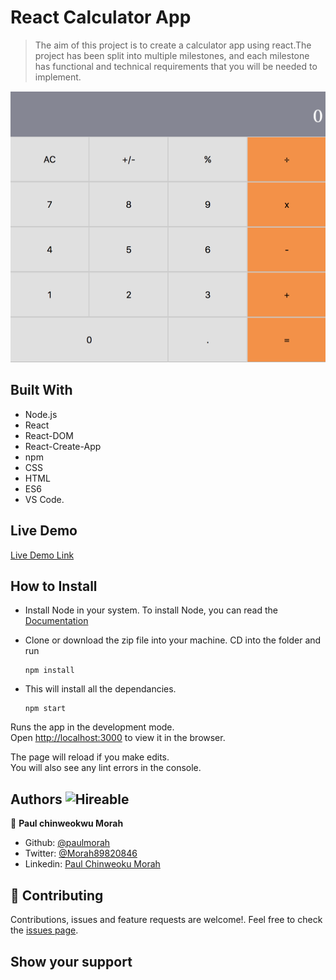 # React Calculator App

> The aim of this project is to create a calculator app using react.The project has been split into multiple milestones, and each milestone has functional and technical requirements that you will be needed to implement.


![screenshot](calculator.png)


## Built With

- Node.js
- React
- React-DOM
- React-Create-App
- npm
- CSS
- HTML
- ES6
- VS Code.

## Live Demo

[Live Demo Link](https://epic-noyce-63beeb.netlify.app)

## How to Install

- Install Node in your system. To install Node, you can read the [Documentation](https://nodejs.org/en/download/package-manager/)
- Clone or download the zip file into your machine. CD into the folder and run

    ``` 
   npm install

    ``` 
- This will install all the dependancies.

  ``` 
  npm start

   ``` 

Runs the app in the development mode.\
Open [http://localhost:3000](http://localhost:3000) to view it in the browser.

The page will reload if you make edits.\
You will also see any lint errors in the console.


## Authors  ![Hireable](https://img.shields.io/badge/HIREABLE-YES-yellowgreen&?style=for-the-badge)

👤 **Paul chinweokwu Morah**
- Github: [@paulmorah](https://github.com/chinweokwu)
- Twitter: [@Morah89820846](https://twitter.com/Morah89820846)
- Linkedin: [Paul Chinweoku Morah](https://www.linkedin.com/in/morah-paul/)

## 🤝 Contributing

Contributions, issues and feature requests are welcome!. Feel free to check the [issues page](issues/).

## Show your support
